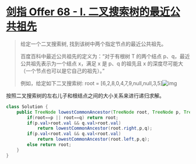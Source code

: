 # [剑指 Offer 68 - I. 二叉搜索树的最近公共祖先](https://leetcode-cn.com/problems/er-cha-sou-suo-shu-de-zui-jin-gong-gong-zu-xian-lcof/)

>给定一个二叉搜索树, 找到该树中两个指定节点的最近公共祖先。
>
>百度百科中最近公共祖先的定义为：“对于有根树 T 的两个结点 p、q，最近公共祖先表示为一个结点 x，满足 x 是 p、q 的祖先且 x 的深度尽可能大（一个节点也可以是它自己的祖先）。”
>
>例如，给定如下二叉搜索树:  root = [6,2,8,0,4,7,9,null,null,3,5]![img](https://assets.leetcode-cn.com/aliyun-lc-upload/uploads/2018/12/14/binarysearchtree_improved.png)
>

按照二叉搜索树的左右儿子和根结点之间的大小关系来进行递归求解。

~~~java
class Solution {
    public TreeNode lowestCommonAncestor(TreeNode root, TreeNode p, TreeNode q) {
        if(root==p || root==q) return root;
        if(p.val>root.val && q.val>root.val) 
            return lowestCommonAncestor(root.right,p,q);
        if(p.val<root.val && q.val<root.val) 
            return lowestCommonAncestor(root.left,p,q);
        else return root;
    }
}
~~~

